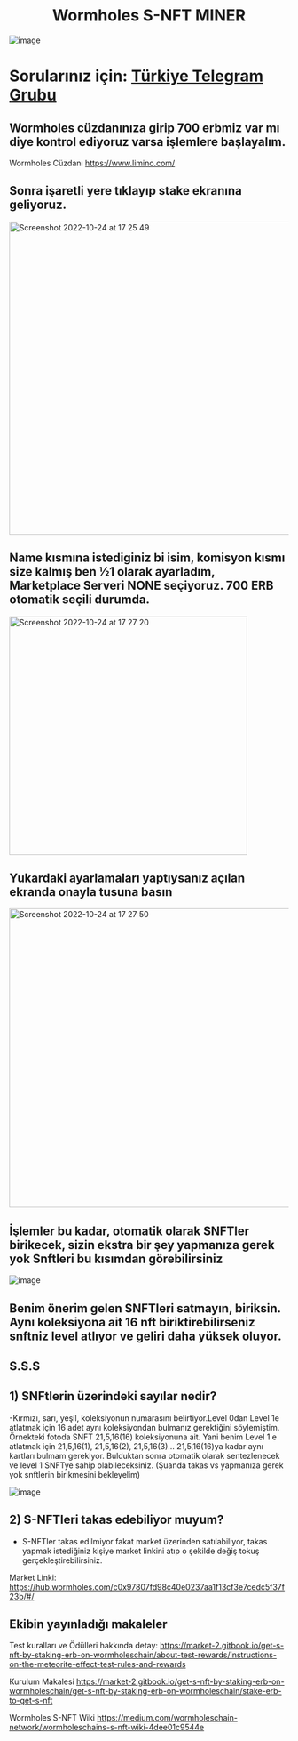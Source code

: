 <h1 align="center"> Wormholes S-NFT MINER </h1>

![image](https://user-images.githubusercontent.com/76253089/206724037-1e7c94ff-f254-4824-80dc-f6c4135111ab.png)

# Sorularınız için: [Türkiye Telegram Grubu](https://t.me/WormholesChainTurkish)

## Wormholes cüzdanınıza girip 700 erbmiz var mı diye kontrol ediyoruz varsa işlemlere başlayalım.
Wormholes Cüzdanı https://www.limino.com/
## Sonra işaretli yere tıklayıp stake ekranına geliyoruz.

<img width="563" alt="Screenshot 2022-10-24 at 17 25 49" src="https://user-images.githubusercontent.com/76253089/206719966-80303fd7-8f90-471f-89b3-b476bdea09c4.png">

## Name kısmına istediginiz bi isim, komisyon kısmı size kalmış ben ½1 olarak ayarladım, Marketplace Serveri NONE seçiyoruz. 700 ERB otomatik seçili durumda.

<img width="429" alt="Screenshot 2022-10-24 at 17 27 20" src="https://user-images.githubusercontent.com/76253089/206720364-431ff568-ed4c-4c56-a5f5-479efa4c4b5e.png">

## Yukardaki ayarlamaları yaptıysanız açılan ekranda onayla tusuna basın

<img width="538" alt="Screenshot 2022-10-24 at 17 27 50" src="https://user-images.githubusercontent.com/76253089/206720485-f3694988-7735-451b-82d0-7e22380b558d.png">

## İşlemler bu kadar, otomatik olarak SNFTler birikecek, sizin ekstra bir şey yapmanıza gerek yok Snftleri bu kısımdan görebilirsiniz

![image](https://user-images.githubusercontent.com/76253089/206720848-352c474c-e476-4c5f-bbf6-d8d6fb9db4b4.png)

## Benim önerim gelen SNFTleri satmayın, biriksin. Aynı koleksiyona ait 16 nft biriktirebilirseniz snftniz level atlıyor ve geliri daha yüksek oluyor.


## S.S.S
## 1) SNFtlerin üzerindeki sayılar nedir?

-Kırmızı, sarı, yeşil, koleksiyonun numarasını belirtiyor.Level 0dan Level 1e atlatmak için 16 adet aynı koleksiyondan bulmanız gerektiğini söylemiştim. Örnekteki fotoda SNFT
21,5,16(16) koleksiyonuna ait. Yani benim Level 1 e atlatmak için 21,5,16(1), 21,5,16(2), 21,5,16(3)... 21,5,16(16)ya kadar aynı kartları bulmam gerekiyor. Bulduktan sonra otomatik olarak sentezlenecek ve level 1 SNFTye sahip olabileceksiniz. (Şuanda takas vs yapmanıza gerek yok snftlerin birikmesini bekleyelim)

![image](https://user-images.githubusercontent.com/76253089/206721938-b08d63f9-38af-4d0a-9cfc-c497b0ceb804.png)

## 2) S-NFTleri takas edebiliyor muyum?

- S-NFTler takas edilmiyor fakat market üzerinden satılabiliyor, takas yapmak istediğiniz kişiye market linkini atıp o şekilde değiş tokuş gerçekleştirebilirsiniz.

Market Linki: https://hub.wormholes.com/c0x97807fd98c40e0237aa1f13cf3e7cedc5f37f23b/#/


## Ekibin yayınladığı makaleler

Test kuralları ve Ödülleri hakkında detay: https://market-2.gitbook.io/get-s-nft-by-staking-erb-on-wormholeschain/about-test-rewards/instructions-on-the-meteorite-effect-test-rules-and-rewards

Kurulum Makalesi https://market-2.gitbook.io/get-s-nft-by-staking-erb-on-wormholeschain/get-s-nft-by-staking-erb-on-wormholeschain/stake-erb-to-get-s-nft

Wormholes S-NFT Wiki https://medium.com/wormholeschain-network/wormholeschains-s-nft-wiki-4dee01c9544e
